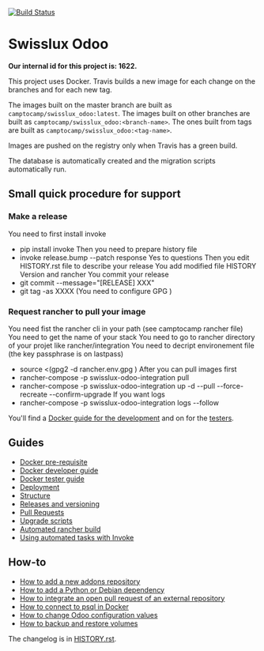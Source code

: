 [![Build Status](https://travis-ci.com/camptocamp/swisslux_odoo.svg?token=3A3ZhwttEcmdqp7JzQb7&branch=master)](https://travis-ci.com/camptocamp/swisslux_odoo)

# Swisslux Odoo

**Our internal id for this project is: 1622.**

This project uses Docker.
Travis builds a new image for each change on the branches and for each new tag.

The images built on the master branch are built as `camptocamp/swisslux_odoo:latest`.
The images built on other branches are built as `camptocamp/swisslux_odoo:<branch-name>`.
The ones built from tags are built as `camptocamp/swisslux_odoo:<tag-name>`.

Images are pushed on the registry only when Travis has a green build.

The database is automatically created and the migration scripts
automatically run.

## Small quick procedure for support
### Make a release
You need to first install invoke
* pip install invoke
Then you need to prepare history file
* invoke release.bump --patch
response Yes to questions
Then you edit HISTORY.rst file to describe your release
You add modified file HISTORY Version and rancher
You commit your release
* git commit --message="[RELEASE] XXX"
* git tag -as XXXX
(You need to configure GPG )
### Request rancher to pull your image
You need fist the rancher cli in your path (see camptocamp rancher file)
You need to get the name of your stack
You need to go to rancher directory of your projet like rancher/integration
You need to decript environement file (the key passphrase is on lastpass)
* source <(gpg2 -d rancher.env.gpg )
After you can pull images first
* rancher-compose -p swisslux-odoo-integration pull
* rancher-compose -p swisslux-odoo-integration up -d --pull --force-recreate --confirm-upgrade
If you want logs
* rancher-compose -p swisslux-odoo-integration logs --follow


You'll find a [Docker guide for the development](./docs/docker-dev.md) and on for the [testers](./docs/docker-test.md).

## Guides

* [Docker pre-requisite](./docs/prerequisites.md)
* [Docker developer guide](./docs/docker-dev.md)
* [Docker tester guide](./docs/docker-test.md)
* [Deployment](./docs/deployment.md)
* [Structure](./docs/structure.md)
* [Releases and versioning](./docs/releases.md)
* [Pull Requests](./docs/pull-requests.md)
* [Upgrade scripts](./docs/upgrade-scripts.md)
* [Automated rancher build](./docs/rancher.md)
* [Using automated tasks with Invoke](./docs/invoke.md)

## How-to

* [How to add a new addons repository](./docs/how-to-add-repo.md)
* [How to add a Python or Debian dependency](./docs/how-to-add-dependency.md)
* [How to integrate an open pull request of an external repository](./docs/how-to-integrate-pull-request.md)
* [How to connect to psql in Docker](./docs/how-to-connect-to-docker-psql.md)
* [How to change Odoo configuration values](./docs/how-to-set-odoo-configuration-values.md)
* [How to backup and restore volumes](./docs/how-to-backup-and-restore-volumes.md)

The changelog is in [HISTORY.rst](HISTORY.rst).
